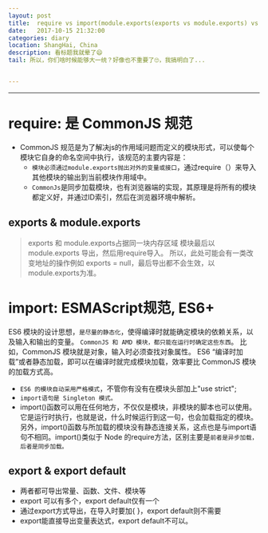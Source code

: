 ```yaml
---
layout: post
title:  require vs import(module.exports(exports vs module.exports) vs export(export vs export default))
date:   2017-10-15 21:32:00
categories: diary
location: ShangHai, China
description: 看标题我就晕了😄
tail: 所以，你们啥时候能够大一统？好像也不重要了🙄️，我搞明白了...


---
```

---


require: 是 CommonJS 规范
=======
+ CommonJS 规范是为了解决js的作用域问题而定义的模块形式，可以使每个模块它自身的命名空间中执行，该规范的主要内容是：
    + `模块必须通过module.exports抛出对外的变量或接口`，通过require（）来导入其他模块的输出到当前模块作用域中。
    + `CommonJs`是同步加载模块，也有浏览器端的实现，其原理是将所有的模块都定义好，并通过ID索引，然后在浏览器环境中解析。

exports & module.exports
-------

> exports 和 module.exports占据同一块内存区域
模块最后以 module.exports 导出，然后用require导入。
所以，此处可能会有一类改变地址的操作例如 exports = null，最后导出都不会生效，以module.exports为准。


import: ESMAScript规范, ES6+
=======

ES6 模块的设计思想，`是尽量的静态化`，使得编译时就能确定模块的依赖关系，以及输入和输出的变量。
 `CommonJS 和 AMD 模块，都只能在运行时确定这些东西`。
比如，CommonJS 模块就是对象，输入时必须查找对象属性。
ES6 “编译时加载”或者静态加载，即可以在编译时就完成模块加载，效率要比 CommonJS 模块的加载方式高。

+ `ES6 的模块自动采用严格模式`，不管你有没有在模块头部加上"use strict";
+ `import语句是 Singleton 模式。`
+ import()函数可以用在任何地方，不仅仅是模块，非模块的脚本也可以使用。
它是运行时执行，也就是说，什么时候运行到这一句，也会加载指定的模块。另外，import()函数与所加载的模块没有静态连接关系，这点也是与import语句不相同。import()类似于 Node 的require方法，区别主要是`前者是异步加载，后者是同步加载。`


export & export default
-------
+ 两者都可导出常量、函数、文件、模块等
+ export 可以有多个，export default仅有一个
+ 通过export方式导出，在导入时要加{ }，export default则不需要
+ export能直接导出变量表达式，export default不可以。